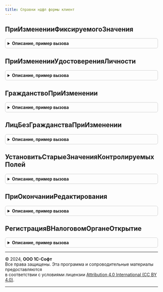 ```yaml
---
title: Справки ндфл формы клиент
---
```



## ПриИзмененииФиксируемогоЗначения
<details style="margin: 1em 0; padding: 0.5em; border: 1px solid #ccc; border-radius: 6px;">

<summary style="font-weight: bold; cursor: pointer;">Описание, пример вызова</summary>

```bsl

// Изменяет свойства элемента, устанавливаемые после редактирования фиксированных данных
//
// Параметры:
//  Форма            - ФормаКлиентскогоПриложения
//  ДанныеСправки    - ДанныеФормыСтруктура
//  ПутьКДанным      - Строка - путь к данным редактируемого элемента
//
Процедура ПриИзмененииФиксируемогоЗначения(Форма, ДанныеСправки, ПутьКДанным) Экспорт
```

Пример вызова
```bsl
СправкиНДФЛФормыКлиент.ПриИзмененииФиксируемогоЗначения(Форма, ДанныеСправки, ПутьКДанным) 
```
</details>

## ПриИзмененииУдостоверенияЛичности
<details style="margin: 1em 0; padding: 0.5em; border: 1px solid #ccc; border-radius: 6px;">

<summary style="font-weight: bold; cursor: pointer;">Описание, пример вызова</summary>

```bsl

// Изменяет свойства элементов удостоверения личности, устанавливаемые после редактирования фиксированных данных
//
// Параметры:
//  Форма            - ФормаКлиентскогоПриложения
//  ДанныеСправки    - ДанныеФормыСтруктура
//
Процедура ПриИзмененииУдостоверенияЛичности(Форма, ДанныеСправки) Экспорт
```

Пример вызова
```bsl
СправкиНДФЛФормыКлиент.ПриИзмененииУдостоверенияЛичности(Форма, ДанныеСправки) 
```
</details>

## ГражданствоПриИзменении
<details style="margin: 1em 0; padding: 0.5em; border: 1px solid #ccc; border-radius: 6px;">

<summary style="font-weight: bold; cursor: pointer;">Описание, пример вызова</summary>

```bsl

// Изменяет свойства элемента гражданство, устанавливаемые после редактирования фиксированных данных
//
// Параметры:
//  Форма            - ФормаКлиентскогоПриложения
//  ДанныеСправки    - ДанныеФормыСтруктура
//
Процедура ГражданствоПриИзменении(Форма, ДанныеСправки) Экспорт
```

Пример вызова
```bsl
СправкиНДФЛФормыКлиент.ГражданствоПриИзменении(Форма, ДанныеСправки) 
```
</details>

## ЛицБезГражданстваПриИзменении
<details style="margin: 1em 0; padding: 0.5em; border: 1px solid #ccc; border-radius: 6px;">

<summary style="font-weight: bold; cursor: pointer;">Описание, пример вызова</summary>

```bsl

// Изменяет свойства элементов лиц без гражданства, устанавливаемые после редактирования фиксированных данных
//
// Параметры:
//  Форма            - ФормаКлиентскогоПриложения
//  ДанныеСправки    - ДанныеФормыСтруктура
//
Процедура ЛицБезГражданстваПриИзменении(Форма, ДанныеСправки) Экспорт
```

Пример вызова
```bsl
СправкиНДФЛФормыКлиент.ЛицБезГражданстваПриИзменении(Форма, ДанныеСправки) 
```
</details>

## УстановитьСтарыеЗначенияКонтролируемыхПолей
<details style="margin: 1em 0; padding: 0.5em; border: 1px solid #ccc; border-radius: 6px;">

<summary style="font-weight: bold; cursor: pointer;">Описание, пример вызова</summary>

```bsl

// Меняет измененные значения контролируемых полей на значения, полученные из учетных данных
//
// Параметры:
//  РедактируемыеДанные                  - ДанныеФормыСтруктура - структура аналогична реквизитам документа СправкиНДФЛ
//  СтарыеЗначенияКонтролируемыхПолей    - Соответствие содержит:
//    * ИТОГИ                       - Соответствие содержит:
//      ** Итоги                    - Соответствие см. УчетНДФЛ.ПоляИтоговСправки2НДФЛ
//    * СведенияОВычетах            - Соответствие содержит:
//      ** СведенияОВычетах          - Соответствие содержит:
//         *** КодВычета             - СправочникСсылка.ВидыВычетовНДФЛ
//         *** СуммаВычета           - Число
//    * СведенияОДоходах            - Соответствие содержит:
//      ** СведенияОДоходах         - Соответствие содержит:
//         *** СуммаДохода            - Число
//         *** МесяцНалоговогоПериода - Число
//         *** КодДохода              - СправочникСсылка.ВидыДоходовНДФЛ
//         *** КодВычета              - СправочникСсылка.ВидыВычетовНДФЛ
//         *** СуммаВычета            - Число
//    * Уведомление                 - Соответствие содержит:
//      ** Уведомление              - Соответствие содержит:
//         *** ДатаУведомленияАвансовыеПлатежи                - Дата
//         *** НомерУведомленияАвансовыеПлатежи               - Строка
//         *** КодНалоговогоОрганаУведомленияАвансовыеПлатежи - Строка
//    * УведомленияНОоПравеНаВычеты - Соответствие содержит:
//      ** УведомленияНОоПравеНаВычеты - Соответствие содержит:
//         *** ДатаУведомления                - Дата
//         *** НомерУведомления               - Строка
//         *** КодНалоговогоОрганаУведомления - Строка
//         *** ГруппаВычета                   - ПеречислениеСсылка.ГруппыВычетовПоНДФЛ
//  КонтролируемыеПоля                   - ФиксированнаяСтруктура с ключами:
//    * ИТОГИ                       - ФиксированныйМассив из Строк
//    * СведенияОВычетах            - ФиксированныйМассив из Строк
//    * СведенияОДоходах            - ФиксированныйМассив из Строк
//    * Уведомление                 - ФиксированныйМассив из Строк
//    * УведомленияНОоПравеНаВычеты - ФиксированныйМассив из Строк
//  Раздел                          - Строка
//
Процедура УстановитьСтарыеЗначенияКонтролируемыхПолей(РедактируемыеДанные, СтарыеЗначенияКонтролируемыхПолей, КонтролируемыеПоля, Раздел) Экспорт
```

Пример вызова
```bsl
СправкиНДФЛФормыКлиент.УстановитьСтарыеЗначенияКонтролируемыхПолей(РедактируемыеДанные, СтарыеЗначенияКонтролируемыхПолей, КонтролируемыеПоля, Раздел) 
```
</details>

## ПриОкончанииРедактирования
<details style="margin: 1em 0; padding: 0.5em; border: 1px solid #ccc; border-radius: 6px;">

<summary style="font-weight: bold; cursor: pointer;">Описание, пример вызова</summary>

```bsl

// Запоминает старые значения редактируемых полей
// Параметры:
//  Форма                                - ФормаКлиентскогоПриложения
//  ДанныеСправки    - ДанныеФормыСтруктура, структура, аналогичная реквизитам документа СправкаНДФЛ
//  РедактируемыеДанные                  - ДанныеФормыСтруктура - структура аналогична реквизитам документа СправкиНДФЛ
//  СтарыеЗначенияКонтролируемыхПолей    - Соответствие содержит:
//    * ИТОГИ                       - Соответствие содержит:
//      ** Итоги                    - Соответствие см. УчетНДФЛ.ПоляИтоговСправки2НДФЛ
//    * СведенияОВычетах            - Соответствие содержит:
//      ** СведенияОВычетах          - Соответствие содержит:
//         *** КодВычета   - СправочникСсылка.ВидыВычетовНДФЛ
//         *** СуммаВычета - Число
//    * СведенияОДоходах            - Соответствие содержит:
//      ** СведенияОДоходах         - Соответствие содержит:
//         *** СуммаДохода            - Число
//         *** МесяцНалоговогоПериода - Число
//         *** КодДохода              - СправочникСсылка.ВидыДоходовНДФЛ
//         *** КодВычета              - СправочникСсылка.ВидыВычетовНДФЛ
//         *** СуммаВычета            - Число
//    * Уведомление                 - Соответствие содержит:
//      ** Уведомление              - Соответствие содержит:
//         *** ДатаУведомленияАвансовыеПлатежи                - Дата
//         *** НомерУведомленияАвансовыеПлатежи               - Строка
//         *** КодНалоговогоОрганаУведомленияАвансовыеПлатежи - Строка
//    * УведомленияНОоПравеНаВычеты - Соответствие содержит:
//      ** УведомленияНОоПравеНаВычеты - Соответствие содержит:
//         *** ДатаУведомления                - Дата
//         *** НомерУведомления               - Строка
//         *** КодНалоговогоОрганаУведомления - Строка
//         *** ГруппаВычета                   - ПеречислениеСсылка.ГруппыВычетовПоНДФЛ
//  КонтролируемыеПоля                   - ФиксированнаяСтруктура с ключами:
//    * ИТОГИ                       - ФиксированныйМассив из Строк
//    * СведенияОВычетах            - ФиксированныйМассив из Строк
//    * СведенияОДоходах            - ФиксированныйМассив из Строк
//    * Уведомление                 - ФиксированныйМассив из Строк
//    * УведомленияНОоПравеНаВычеты - ФиксированныйМассив из Строк
//  Раздел                          - Строка
//
Процедура ПриОкончанииРедактирования(Форма, ДанныеСправки, РедактируемыеДанные, СтарыеЗначенияКонтролируемыхПолей, КонтролируемыеПоля, Раздел) Экспорт
```

Пример вызова
```bsl
СправкиНДФЛФормыКлиент.ПриОкончанииРедактирования(Форма, ДанныеСправки, РедактируемыеДанные, СтарыеЗначенияКонтролируемыхПолей, КонтролируемыеПоля, Раздел) 
```
</details>

## РегистрацияВНалоговомОрганеОткрытие
<details style="margin: 1em 0; padding: 0.5em; border: 1px solid #ccc; border-radius: 6px;">

<summary style="font-weight: bold; cursor: pointer;">Описание, пример вызова</summary>

```bsl

// Открывает форму справочника "Регистрации в налоговом органе"
//
// Параметры:
//  Форма                - ФормаКлиентскогоПриложения
//  СтандартнаяОбработка - Булево
//
Процедура РегистрацияВНалоговомОрганеОткрытие(Форма, СтандартнаяОбработка) Экспорт
```

Пример вызова
```bsl
СправкиНДФЛФормыКлиент.РегистрацияВНалоговомОрганеОткрытие(Форма, СтандартнаяОбработка) 
```
</details>

---

© 2024, **ООО 1С-Софт**  
Все права защищены. Эта программа и сопроводительные материалы предоставляются  
в соответствии с условиями лицензии [Attribution 4.0 International (CC BY 4.0)](https://creativecommons.org/licenses/by/4.0/legalcode).

---
